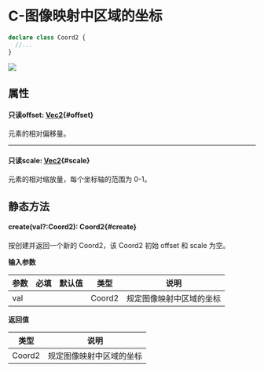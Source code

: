 <script setup>
import '/style.css'
</script>

# C-图像映射中区域的坐标

```typescript
declare class Coord2 {
  //...
}
```

![](/Coord2.png)

## 属性

#### <font id="API" /><font id="ReadOnly">只读</font>offset<font id="Type">: [Vec2](/ClientUI/maths/Vec2)</font>{#offset}

元素的相对偏移量。

---

#### <font id="API" /><font id="ReadOnly">只读</font>scale<font id="Type">: [Vec2](/ClientUI/maths/Vec2)</font>{#scale}

元素的相对缩放量，每个坐标轴的范围为 0-1。

## 静态方法

#### <font id="API" />create(<font id="Type">val?:Coord2</font>)<font id="Type">: Coord2</font>{#create}

按创建并返回一个新的 Coord2，该 Coord2 初始 offset 和 scale 为空。

**输入参数**

| **参数** | **必填** | **默认值** | **类型** | **说明**                 |
| -------- | -------- | ---------- | -------- | ------------------------ |
| val      |          |            | Coord2   | 规定图像映射中区域的坐标 |

**返回值**

| **类型** | **说明**                 |
| -------- | ------------------------ |
| Coord2   | 规定图像映射中区域的坐标 |
